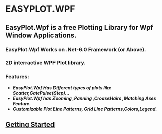 # EASYPLOT.WPF
## EasyPlot.Wpf is a free Plotting Library for Wpf Window Applications.
### EasyPlot.Wpf Works on .Net-6.0 Framework (or Above).
### 2D interractive WPF Plot library.
### **Features**: 
*  ***EasyPlot.Wpf Has Different types of plots like Scatter,GatePulse(Step)...***     
* ***EasyPlot.Wpf has Zooming ,Panning ,CroassHairs ,Matching Axes Feature.***
* ***Customizable Plot Line Patterns, Grid Line Patterns,Colors,Legend.***
## [Getting Started](/GettingStarted.md)

